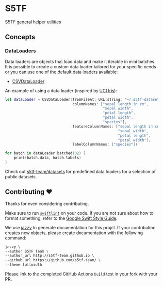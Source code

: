 # S5TF

S5TF general helper utilities

## Concepts

### DataLoaders
Data loaders are objects that load data and make it iterable in mini batches. It is possible to create a custom data loader tailored for your specific needs or you can use one of the default data loaders available:

* [CSVDataLoader](/Sources/S5TF/DataLoaders/CSVDataLoader.swift)

An example of using a data loader (inspired by [UCI Iris](http://archive.ics.uci.edu/ml/datasets/Iris)):

```swift
let dataLoader = CSVDataLoader(fromFileAt: URL(string: "~/.s5tf-datasets/iris/iris.csv")!,
                               columnNames: ["sepal length in cm",
                                             "sepal width",
                                             "petal length",
                                             "petal width",
                                             "species"],
                               featureColumnNames: ["sepal length in cm",
                                                    "sepal width",
                                                    "petal length",
                                                    "petal width"],
                               labelColumnNames: ["species"])

for batch in dataLoader.batched(32) {
    print(batch.data, batch.labels)
}
```

Check out [s5tf-team/datasets](https://github.com/s5tf-team/datasets) for predefined data loaders for a selection of public datasets.

## Contributing ❤️
Thanks for even considering contributing.

Make sure to run [`swiftlint`](https://github.com/realm/SwiftLint) on your code. If you are not sure about how to format something, refer to the [Google Swift Style Guide](https://google.github.io/swift/).

We use [jazzy](https://github.com/realm/jazzy) to generate documentation for this projct. If your contribution creates new objects, please create documentation with the following command:

```sh
jazzy \
--author S5TF Team \
--author_url http://s5tf-team.github.io \
--github_url https://github.com/s5tf-team/ \
--theme fullwidth
```

Please link to the completed GitHub Actions `build` test in your fork with your PR.
